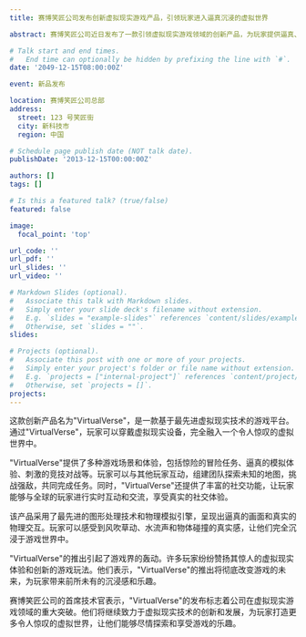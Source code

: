 ```yaml
---
title: 赛博笑匠公司发布创新虚拟现实游戏产品，引领玩家进入逼真沉浸的虚拟世界

abstract: 赛博笑匠公司近日发布了一款引领虚拟现实游戏领域的创新产品，为玩家提供逼真、沉浸式的虚拟世界体验，彻底改变了游戏的玩法和感受。

# Talk start and end times.
#   End time can optionally be hidden by prefixing the line with `#`.
date: '2049-12-15T08:00:00Z'

event: 新品发布

location: 赛博笑匠公司总部
address:
  street: 123 号笑匠街
  city: 新科技市
  region: 中国

# Schedule page publish date (NOT talk date).
publishDate: '2013-12-15T00:00:00Z'

authors: []
tags: []

# Is this a featured talk? (true/false)
featured: false

image:
  focal_point: 'top'

url_code: ''
url_pdf: ''
url_slides: ''
url_video: ''

# Markdown Slides (optional).
#   Associate this talk with Markdown slides.
#   Simply enter your slide deck's filename without extension.
#   E.g. `slides = "example-slides"` references `content/slides/example-slides.md`.
#   Otherwise, set `slides = ""`.
slides:

# Projects (optional).
#   Associate this post with one or more of your projects.
#   Simply enter your project's folder or file name without extension.
#   E.g. `projects = ["internal-project"]` references `content/project/deep-learning/index.md`.
#   Otherwise, set `projects = []`.
projects:
---
```


这款创新产品名为"VirtualVerse"，是一款基于最先进虚拟现实技术的游戏平台。通过"VirtualVerse"，玩家可以穿戴虚拟现实设备，完全融入一个令人惊叹的虚拟世界中。

"VirtualVerse"提供了多种游戏场景和体验，包括惊险的冒险任务、逼真的模拟体验、刺激的竞技对战等。玩家可以与其他玩家互动，组建团队探索未知的地图，挑战强敌，共同完成任务。同时，"VirtualVerse"还提供了丰富的社交功能，让玩家能够与全球的玩家进行实时互动和交流，享受真实的社交体验。

该产品采用了最先进的图形处理技术和物理模拟引擎，呈现出逼真的画面和真实的物理交互。玩家可以感受到风吹草动、水流声和物体碰撞的真实感，让他们完全沉浸于游戏世界中。

"VirtualVerse"的推出引起了游戏界的轰动。许多玩家纷纷赞扬其惊人的虚拟现实体验和创新的游戏玩法。他们表示，"VirtualVerse"的推出将彻底改变游戏的未来，为玩家带来前所未有的沉浸感和乐趣。

赛博笑匠公司的首席技术官表示，"VirtualVerse"的发布标志着公司在虚拟现实游戏领域的重大突破。他们将继续致力于虚拟现实技术的创新和发展，为玩家打造更多令人惊叹的虚拟世界，让他们能够尽情探索和享受游戏的乐趣。
